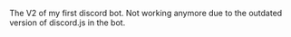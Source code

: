 The V2 of my first discord bot.
Not working anymore due to the outdated version of discord.js in the bot.
